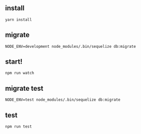 ## install
```
yarn install
```

## migrate
```
NODE_ENV=development node_modules/.bin/sequelize db:migrate
```

## start!
```
npm run watch
```

## migrate test
```
NODE_ENV=test node_modules/.bin/sequelize db:migrate
```

## test

```
npm run test
```